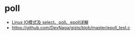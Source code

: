 # poll

* [Linux IO模式及 select、poll、epoll详解](https://segmentfault.com/a/1190000003063859)
* https://github.com/DevNaga/gists/blob/master/epoll_test.c
